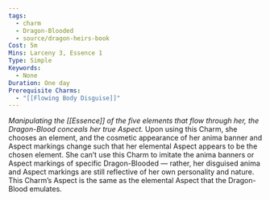 ```yaml
---
tags:
  - charm
  - Dragon-Blooded
  - source/dragon-heirs-book
Cost: 5m
Mins: Larceny 3, Essence 1
Type: Simple
Keywords:
  - None
Duration: One day
Prerequisite Charms:
  - "[[Flowing Body Disguise]]"
---
```

*Manipulating the [[Essence]] of the five elements that flow through her, the Dragon-Blood conceals her true Aspect.*
Upon using this Charm, she chooses an element, and the cosmetic appearance of her anima banner and Aspect markings change such that her elemental Aspect appears to be the chosen element. She can’t use this Charm to imitate the anima banners or Aspect markings of specific Dragon-Blooded — rather, her disguised anima and Aspect markings are still reflective of her own personality and nature.
This Charm’s Aspect is the same as the elemental Aspect that the Dragon-Blood emulates.